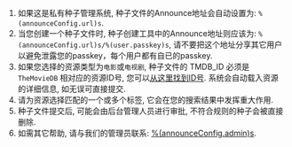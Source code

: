 1. 如果这是私有种子管理系统, 种子文件的Announce地址会自动设置为: `%(announceConfig.url)s`.
1. 当您创建一个种子文件时, 种子创建工具中的Announce地址则应该为: `%(announceConfig.url)s/%(user.passkey)s`, 请不要把这个地址分享其它用户以避免泄露您的passkey，每个用户都有自已的passkey.
1. 如果您选择的资源类型为`电影`或`电视剧`, 种子文件的 TMDB_ID 必须是 `TheMovieDB` 相对应的资源ID号, 您可以[从这里找到ID号](%(tmdbConfig.tmdbHome)s). 系统会自动载入资源的详细信息, 如无误可直接提交.
1. 请为资源选择匹配的一个或多个标签, 它会在您的搜索结果中发挥重大作用.
1. 种子文件提交后, 可能会由后台管理人员进行审批, 不符合规则的种子会被直接删除.
1. 如需其它帮助, 请与我们的管理员联系: [%(announceConfig.admin)s](mailto:%(announceConfig.admin)s).
